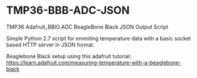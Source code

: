 # TMP36-BBB-ADC-JSON
TMP36 Adafruit_BBIO.ADC BeagleBone Black JSON Output Script

Simple Python 2.7 script for emmiting temperature data with a basic socket based HTTP server in JSON format.

Beaglebone Black setup using this adafruit tutorial:
https://learn.adafruit.com/measuring-temperature-with-a-beaglebone-black
